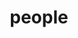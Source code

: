 ---
layout: profiles
permalink: /people/
title: people
description: members of the lab or group
nav: true
nav_order: 6

profiles:
  # if you want to include more than one profile, just replicate the following block
  # and create one content file for each profile inside _pages/
  - align: right
    image: avatar.png
    content: about_me.md
    image_circular: True # crops the image to make it circular
    more_info: >
      <p>Msida, Malta</p>
  - align: left
    image: avatar.jpg
    content: about_me.md
    image_circular: True # crops the image to make it circular
    more_info: >
      <p>Msida, Malta</p> 
---